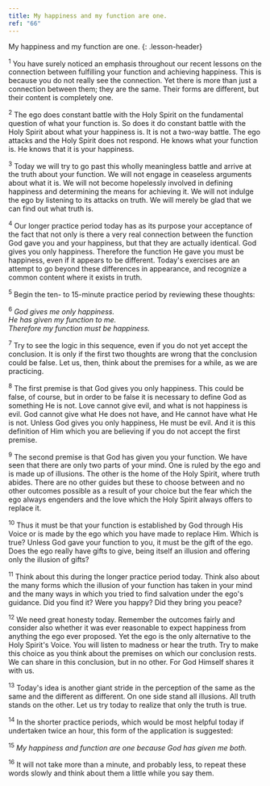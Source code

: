 ```yaml
---
title: My happiness and my function are one.
ref: "66"
---
```


My happiness and my function are one.
{: .lesson-header}

<sup>1</sup> You have surely noticed an emphasis throughout our recent lessons on
the connection between fulfilling your function and achieving happiness.
This is because you do not really see the connection. Yet there is more
than just a connection between them; they are the same. Their forms are
different, but their content is completely one.

<sup>2</sup> The ego does constant battle with the Holy Spirit on the fundamental
question of what your function is. So does it do constant battle with
the Holy Spirit about what your happiness is. It is not a two-way
battle. The ego attacks and the Holy Spirit does not respond. He knows
what your function is. He knows that it is your happiness.

<sup>3</sup> Today we will try to go past this wholly meaningless battle and arrive
at the truth about your function. We will not engage in ceaseless
arguments about what it is. We will not become hopelessly involved in
defining happiness and determining the means for achieving it. We will
not indulge the ego by listening to its attacks on truth. We will merely
be glad that we can find out what truth is.

<sup>4</sup> Our longer practice period today has as its purpose your acceptance of
the fact that not only is there a very real connection between the
function God gave you and your happiness, but that they are actually
identical. God gives you only happiness. Therefore the function He gave
you must be happiness, even if it appears to be different. Today's
exercises are an attempt to go beyond these differences in appearance,
and recognize a common content where it exists in truth.

<sup>5</sup> Begin the ten- to 15-minute practice period by reviewing these
thoughts:

<sup>6</sup> *God gives me only happiness.<br/>
He has given my function to me.<br/>
Therefore my function must be happiness.*

<sup>7</sup> Try to see the logic in this sequence, even if you do not yet accept
the conclusion. It is only if the first two thoughts are wrong that the
conclusion could be false.  Let us, then, think about the premises for a
while, as we are practicing.

<sup>8</sup> The first premise is that God gives you only happiness. This could be
false, of course, but in order to be false it is necessary to define God
as something He is not. Love cannot give evil, and what is not happiness
is evil. God cannot give what He does not have, and He cannot have what
He is not. Unless God gives you only happiness, He must be evil. And it
is this definition of Him which you are believing if you do not accept
the first premise.

<sup>9</sup> The second premise is that God has given you your function. We have
seen that there are only two parts of your mind. One is ruled by the ego
and is made up of illusions. The other is the home of the Holy Spirit,
where truth abides. There are no other guides but these to choose
between and no other outcomes possible as a result of your choice but
the fear which the ego always engenders and the love which the Holy
Spirit always offers to replace it.

<sup>10</sup> Thus it must be that your function is established by God through His
Voice or is made by the ego which you have made to replace Him. Which is
true? Unless God gave your function to you, it must be the gift of the
ego. Does the ego really have gifts to give, being itself an illusion
and offering only the illusion of gifts?

<sup>11</sup> Think about this during the longer practice period today. Think also
about the many forms which the illusion of your function has taken in
your mind and the many ways in which you tried to find salvation under
the ego's guidance. Did you find it? Were you happy? Did they bring you
peace?

<sup>12</sup> We need great honesty today. Remember the outcomes fairly and
consider also whether it was ever reasonable to expect happiness from
anything the ego ever proposed. Yet the ego is the only alternative to
the Holy Spirit's Voice. You will listen to madness or hear the truth.
Try to make this choice as you think about the premises on which our
conclusion rests. We can share in this conclusion, but in no other. For
God Himself shares it with us.

<sup>13</sup> Today's idea is another giant stride in the perception of the same as
the same and the different as different. On one side stand all
illusions. All truth stands on the other. Let us try today to realize
that only the truth is true.

<sup>14</sup> In the shorter practice periods, which would be most helpful today if
undertaken twice an hour, this form of the application is suggested:

<sup>15</sup> *My happiness and function are one because God has given me both.*

<sup>16</sup> It will not take more than a minute, and probably less, to repeat
these words slowly and think about them a little while you say them.

